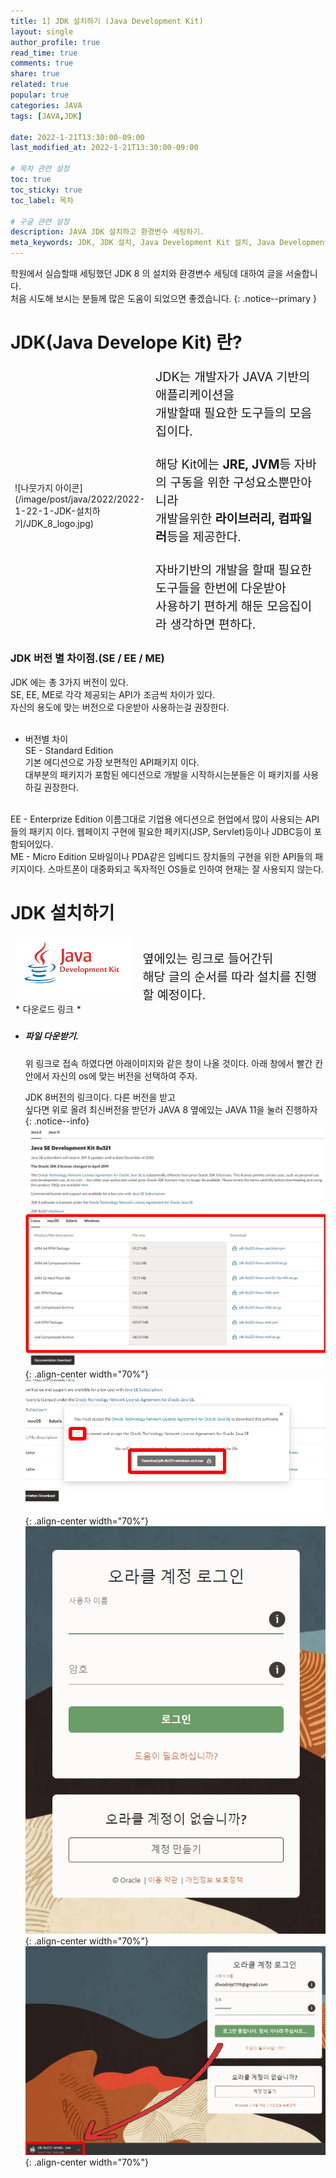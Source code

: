 ```yaml
---
title: 1] JDK 설치하기 (Java Development Kit)
layout: single
author_profile: true
read_time: true
comments: true 
share: true 
related: true 
popular: true
categories: JAVA
tags: [JAVA,JDK]

date: 2022-1-21T13:30:00-09:00 
last_modified_at: 2022-1-21T13:30:00-09:00 

# 목차 관련 설정
toc: true
toc_sticky: true
toc_label: 목차

# 구글 관련 설정
description: JAVA JDK 설치하고 환경변수 세팅하기.
meta_keywords: JDK, JDK 설치, Java Development Kit 설치, Java Development Kit
---
```

학원에서 실습할때 세팅했던 JDK 8 의 설치와 환경변수 세팅데 대하여 글을 서술합니다.  
처음 시도해 보시는 분들께 많은 도움이 되었으면 좋겠습니다.
{: .notice--primary }

# JDK(Java Develope Kit) 란?

<table style="border-style:hidden; display: table;">
  <colgroup>
    <col style="width:30%;">
    <col style="width:70%;">
  </colgroup>
  <tbody>
    <tr>
      <td>
  <div markdown="1" class="ImgBox">
  <br><br>
  ![나뭇가지 아이콘](/image/post/java/2022/2022-1-22-1-JDK-설치하기/JDK_8_logo.jpg)
  <br><br>
  </div>
      </td>
      <td style="font-size:1.4em">
        JDK는 개발자가 JAVA 기반의 애플리케이션을<br>
        개발할때 필요한 도구들의 모음집이다.<br>
        <br>
        해당 Kit에는 <strong>JRE, JVM</strong>등 자바의 구동을 위한 구성요소뿐만아니라<br>
        개발을위한 <strong>라이브러리, 컴파일러</strong>등을 제공한다.<br>
        <br>
        자바기반의 개발을 할때 필요한 도구들을 한번에 다운받아<br>
        사용하기 편하게 해둔 모음집이라 생각하면 편하다.<br>
      </td>
    </tr>
  </tbody>
</table>



<div markdown="1" class="ContentBox">

<h3> JDK 버전 별 차이점.(SE / EE / ME) </h3>

JDK 에는 총 3가지 버전이 있다.  
SE, EE, ME로 각각 제공되는 API가 조금씩 차이가 있다.  
자신의 용도에 맞는 버전으로 다운받아 사용하는걸 권장한다.  
<br>

* 버전별 차이  
SE - Standard Edition  
기본 에디션으로 가장 보편적인 API패키지 이다.  
대부분의 패키지가 포함된 에디션으로 개발을 시작하시는분들은 이 패키지를 사용하길 권장한다.  
<br>
EE - Enterprize Edition  
이름그대로 기업용 에디션으로 현업에서 많이 사용되는 API들의 패키지 이다.  
웹페이지 구현에 필요한 페키지(JSP, Servlet)등이나 JDBC등이 포함되어있다.  
<br>
ME - Micro Edition  
모바일이나 PDA같은 임베디드 장치들의 구현을 위한 API들의 패키지이다.  
스마트폰이 대중화되고 독자적인 OS들로 인하여 현재는 잘 사용되지 않는다.  
</div>



# JDK 설치하기


<div class="ContentBox" >
  <table style="border-style:hidden; display: table;">
    <colgroup>
      <col style="width:40%;">
      <col style="width:60%;">
    </colgroup>
    <tbody>
      <tr>
        <td>
          <div class="ImgBox">
            <a hrfe="https://www.oracle.com/java/technologies/downloads/#java8" style=" text-align:center;">
              <img src="/image/post/java/2022/2022-1-22-1-JDK-설치하기/JDK_LOGO.png" style="margin-bottom:10px;">
              * 다운로드 링크 *
            </a>
          </div>
        </td>
        <td style="font-size:1.4em">
        옆에있는 링크로 들어간뒤<br>
        해당 글의 순서를 따라 설치를 진행할 예정이다.  
        </td>
      </tr>
    </tbody>
  </table>
</div>

* <h5>파일 다운받기.</h5>  
  위 링크로 접속 하였다면 아래이미지와 같은 창이 나올 것이다.  
  아래 창에서 빨간 칸안에서 자신의 os에 맞는 버전을 선택하여 주자.  

  JDK 8버전의 링크이다. 다른 버전을 받고  
  싶다면 위로 올려 최신버전을 받던가 JAVA 8 옆에있는 JAVA 11을 눌러 진행하자
  {: .notice--info}
![android Down](/image/post/java/2022/2022-1-22-1-JDK-설치하기/JDK_DOWN_1.png){: .align-center width="70%"}
![android Down](/image/post/java/2022/2022-1-22-1-JDK-설치하기/JDK_DOWN_2.png){: .align-center width="70%"}
![android Down](/image/post/java/2022/2022-1-22-1-JDK-설치하기/JDK_DOWN_3.png){: .align-center width="70%"}
![android Down](/image/post/java/2022/2022-1-22-1-JDK-설치하기/JDK_DOWN_4.png){: .align-center width="70%"}


<!-- 
![android Down](/image/post/android/2022/android_1.png){: .align-center width="70%"}
![android Down](/image/post/android/2022/android_3.png){: .align-center width="70%"}
<hr>
* <h5>exe파일 실행하기.</h5>   
  파일 다운로드가 다완료되었다면 파일을 더블클릭해 실행하여주자.

![android Down](/image/post/android/2022/android_4.png){: .align-center width="70%"}
![android Down](/image/post/android/2022/android_5.png){: .align-center width="70%"}
<hr>
* <h5>설치 진행하기</h5>   
  파일이 준비가 다 되었다면 아래와 같이 설치 마법사가 실행되었을 것이다.  
  안내에 따라 계속 NEXT 버튼을 눌러주면 끝이다.

![android Down](/image/post/android/2022/android_6.png){: .align-center width="70%"}  

**여기서 잠깐!**  
Android virtual Device 항목은 안드로이드 앱을 테스트 해볼 스마트폰 VM을 설치할지를 묻는 항목이다.  
불편하게 항상 안드로이드 폰을 연결하여 테스트 해줄게 아니면 꼭 체크하자.
{: .notice--info}

![android Down](/image/post/android/2022/android_7.png){: .align-center width="70%"}

NEXT 버튼을 클릭한다.  

![android Down](/image/post/android/2022/android_8.png){: .align-center width="70%"}

NEXT 버튼을 클릭한다.  

![android Down](/image/post/android/2022/android_9.png){: .align-center width="70%"}

로딩을 기다렸다가 NEXT 버튼을 클릭한다.  

![android Down](/image/post/android/2022/android_10.png){: .align-center width="70%"}

NEXT 버튼을 클릭한다.  
여기까지가 딱 설치만 하는 과정의 끝이다.  


![android Down](/image/post/android/2022/android_11.png){: .align-center width="70%"}
<hr>


# Android Studio 설정

* <h5>설정파일 적용하기.</h5>   
해당 항목은 안드로이드 설정파일을 적용하는 항목이다.  
첫 설치라면 없을태니 아래쪽 do not import 항목을 체크해주자.  

![android Down](/image/post/android/2022/android_12.png){: .align-center width="70%"}

ok 버튼을 누르고 나면 이쁜 여우가 나올것이다.  

![android Down](/image/post/android/2022/android_13.png){: .align-center width="70%"}

로딩이 끝난뒤 IDE 사용에대한 내용을 Google과 공유 할 것인지 물어본다.  
사용자가 원하는대로 체크한뒤 넘어가자.

![android Down](/image/post/android/2022/android_14.png){: .align-center width="70%"}

* <h5>설치중 환경 설정하기.</h5>
  
기본적으로  Standard를 선택해주면 된다.  
하지만 만약 JDK위치를 설정해주거나 사용하지 않을 컴퍼넌트들을 설정할 정도의 고수라면  
Custom을 선택하면 된다! (물론 그런고수면 이글을 안보겠지만 말이다...)  


![android Down](/image/post/android/2022/android_24.png){: .align-center width="70%"}

자 Next를 눌러 설치를 진행하자.  

![android Down](/image/post/android/2022/android_15.png){: .align-center width="70%"}

<details>
  <summary>Custom 세팅 보기</summary>
  <div markdown= 1>
    
  JDK 경로 설정  
![android Down](/image/post/android/2022/android_16.png){: .align-center width="70%"}  
  UI 모드 설정하기  
![android Down](/image/post/android/2022/android_17.png){: .align-center width="70%"}
  SDK 컴포넌트 선택
![android Down](/image/post/android/2022/android_20.png){: .align-center width="70%"}
  </div>
</details>

세팅값을 보여준다.  
![android Down](/image/post/android/2022/android_21.png){: .align-center width="70%"}

(원래대로라면 맨 아래에 실패가 뜨지 않는다! 참고하자!)  

![android Down](/image/post/android/2022/android_22.png){: .align-center width="70%"}

* <h5>IDE 환경 설정하기.</h5> -->